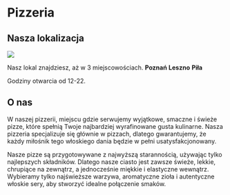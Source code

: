 # Pizzeria

## Nasza lokalizacja 

<img src="https://images.pexels.com/photos/13441788/pexels-photo-13441788.jpeg?auto=compress&cs=tinysrgb&w=500&h=750&dpr=1">

Nasz lokal znajdziesz, aż w 3 miejscowościach. **Poznań** **Leszno** **Piła**

Godziny otwarcia od 12-22.

## O nas 

W naszej pizzerii, miejscu gdzie serwujemy wyjątkowe, smaczne i świeże pizze, które spełnią Twoje najbardziej wyrafinowane gusta kulinarne. Nasza pizzeria specjalizuje się głównie w pizzach, dlatego gwarantujemy, że każdy miłośnik tego włoskiego dania będzie w pełni usatysfakcjonowany.

Nasze pizze są przygotowywane z najwyższą starannością, używając tylko najlepszych składników. Dlatego nasze ciasto jest zawsze świeże, lekkie, chrupiące na zewnątrz, a jednocześnie miękkie i elastyczne wewnątrz. Wybieramy tylko najświeższe warzywa, aromatyczne zioła i autentyczne włoskie sery, aby stworzyć idealne połączenie smaków.
